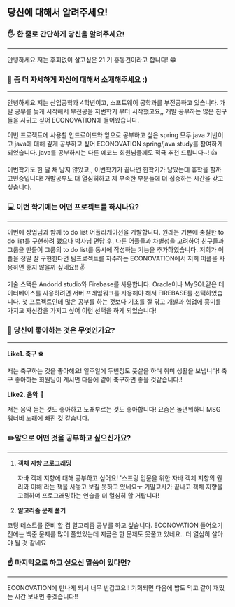 ## 당신에 대해서 알려주세요!

### 🖐 한 줄로 간단하게 당신을 알려주세요! 

<hr/>

안녕하세요 저는 후회없이 살고싶은 21 기 홍동건이라고 합니다! 😁



###  👀 좀 더 자세하게 자신에 대해서 소개해주세요 :)

<hr/>

안녕하세요 저는 산업공학과 4학년이고, 소프트웨어 공학과를 부전공하고 있습니다. 개발 공부를 늦게 시작해서 부전공을 저번학기 부터 시작했고요,, 개발 공부하는 많은 친구들을 사귀고 싶어 ECONOVATION에 들어왔습니다.

이번 프로젝트에 사용할 안드로이드와 앞으로 공부하고 싶은 spring 모두 java 기반이고 java에 대해 깊게 공부하고 싶어 ECONOVATION spring/java study를 참여하게 되었습니다. java를 공부하시는 다른 에코노 회원님들께도 적극 추천 드립니다~!  👍

이번학기도 한 달 채 남지 않았고,, 이번학기가 끝나면 한학기가 남았는데 휴학을 할까 고민중입니다! 개발공부도 더 열심히하고 제 부족한 부분들에 더 집중하는 시간을 갖고 싶습니다.



### 💻 이번 학기에는 어떤 프로젝트를 하시나요?

<hr/>

이번에 상엽님과 함께 to do list 어플리케이션을 개발합니다. 원래는 기본에 충실한 to do list를 구현하려 했으나 박사님 면담 후, 다른 어플들과 차별성을 고려하여 친구들과 그룹을 만들어 그룹의 to do list를 동시에 작성하는 기능을 추가하였습니다. 저희가 어플을 정말 잘 구현한다면 팀프로젝트를 자주하는 ECONOVATION에서 저희 어플을 사용하면 좋지 않을까 싶네요!! ✌️

기술 스택은 Andorid studio와 Firebase를 사용합니다. Oracle이나 MySQL같은 데이터베이스를 사용하려면 서버 프레임워크를 사용해야 해서 FIREBASE를 선택하였습니다. 첫 프로젝트인데 많은 공부를 하는 것보다 기초를 잘 닦고 개발과 협업에 흥미를 가지고 자신감을 가지고 싶어 이런 선택을 하게 되었습니다! 



### 🤔 당신이 좋아하는 것은 무엇인가요?

<hr/>

**Like1. 축구** ⚽️

저는 축구하는 것을 좋아해요! 일주일에 두번정도 풋살을 하며 취미 생활을 보냅니다!  축구 좋아하는 회원님이 계시면 다음에 같이 축구하면 좋을 것같습니다.!



**Like2. 음악** 🎹

저는 음악 듣는 것도 좋아하고 노래부르는 것도 좋아합니다!  요즘은 놀면뭐하니 MSG 워너비 노래에 빠진 것 같습니다. 



### ✏️앞으로 어떤 것을 공부하고 싶으신가요?

<hr/>

1. **객체 지향 프로그래밍**

   자바 객체 지향에 대해 공부하고 싶어요!  '스프링 입문을 위한 자바 객체 지향의 원리와 이해'라는 책을 사놓고 보질 못하고 있네요ㅜ 기말고사가 끝나고 객체 지향을 고려하며 프로그래밍하는 연습을 더 열심히 할 거랍니다!

2.  **알고리즘 문제 풀기**

   코딩 테스트를 준비 할 겸 알고리즘 공부를 하고 싶습니다. ECONOVATION 들어오기 전에는 백준 문제를 많이 풀었었는데 지금은 한 문제도 못풀고 있네요.. 더 열심히 살아야 될 것 같네요



### ☝️ 마지막으로 하고 싶으신 말씀이 있다면?

<hr/>

ECONOVATION에 만나게 되서 너무 반갑고요!! 기회되면 다음에 밥도 먹고 같이 재밌는 시간 보내면 좋겠습니다!! 



